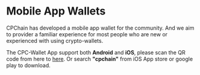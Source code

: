 # Mobile App Wallets

CPChain has developed a mobile app wallet for the community. And we aim to provider a familiar experience for most people who are new or experienced with using crypto-wallets.

The CPC-Wallet App support both **Android** and **iOS**, please scan the QR code from here to [here](https://cpchain.io/#/downloadApp). Or search **"cpchain"** from iOS App store or google play to download.
